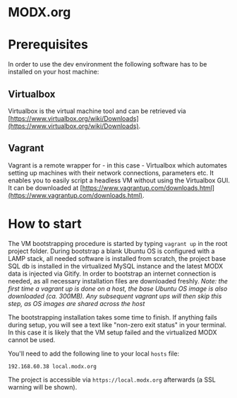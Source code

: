 # MODX.org

# Prerequisites

In order to use the dev environment the following software has to be installed on your host machine:

## Virtualbox

Virtualbox is the virtual machine tool and can be retrieved via [https://www.virtualbox.org/wiki/Downloads](https://www.virtualbox.org/wiki/Downloads).

## Vagrant

Vagrant is a remote wrapper for - in this case - Virtualbox which automates setting up machines with their network connections, parameters etc. It enables you to easily script a headless VM without using the Virtualbox GUI. It can be downloaded at [https://www.vagrantup.com/downloads.html](https://www.vagrantup.com/downloads.html).

# How to start

The VM bootstrapping procedure is started by typing `vagrant up` in the root project folder. During bootstrap a blank Ubuntu OS is configured with a LAMP stack, all needed software is installed from scratch, the project base SQL db is installed in the virtualized MySQL instance and the latest MODX data is injected via Gitify. In order to bootstrap an internet connection is needed, as all necessary installation files are downloaded freshly. *Note: the first time a vagrant up is done on a host, the base Ubuntu OS image is also downloaded (ca. 300MB). Any subsequent vagrant ups will then skip this step, as OS images are shared across the host*

The bootstrapping installation takes some time to finish. If anything fails during setup, you will see a text like "non-zero exit status" in your terminal. In this case it is likely that the VM setup failed and the virtualized MODX cannot be used.

You'll need to add the following line to your local `hosts` file:
```
192.168.60.38 local.modx.org
```

The project is accessible via `https://local.modx.org` afterwards (a SSL warning will be shown).

